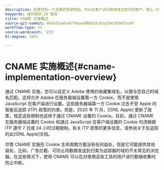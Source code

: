 ```yaml
---
description: 如果您有一个主要的登录网站，可以在客户访问其他域之前识别客户，那么 CNAME 就可以在不接受第三方 Cookie 的浏览器（如 Safari）中启用跨域跟踪。
keywords: 操作顺序;ID 服务
title: CNAME 实施概述
source-git-commit: 06e935a4ba4776baa900d3dc91e294c92b873c0f
workflow-type: ht
source-wordcount: '221'
ht-degree: 100%

---
```



# CNAME 实施概述{#cname-implementation-overview}

通过 CNAME 实施，您可以自定义 Adobe 使用的收藏集域名，以便与您自己的域名匹配。这将允许 Adobe 在服务器端设置第一方 Cookie，而不是使用 JavaScript 在客户端进行设置。这些服务器端第一方 Cookie 过去不受 Apple 的智能反追踪 (ITP) 政策的约束。但是，2020 年 11 月，[!DNL Apple] 更新了政策，规定这些限制也适用于通过 CNAME 设置的 Cookie。目前，通过 CNAME 在服务器端设置的 Cookie 和通过 JavaScript 在客户端设置的 Cookie 均须根据 ITP 遵守 7 日或 24 小时过期限制。有关 ITP 政策的更多信息，请参阅关于反追踪的此[!DNL Apple]文档[](https://webkit.org/tracking-prevention/#intelligent-tracking-prevention-itp)。

尽管 CNAME 实施在 Cookie 生命周期方面没有任何益处，但是它可能提供其他益处，比如，广告拦截、可防止将数据发送到归类为追踪器的域的不太常见的浏览器。在这些情况下，使用 CNAME 可以在对使用这些工具的用户进行数据收集时防止中断。